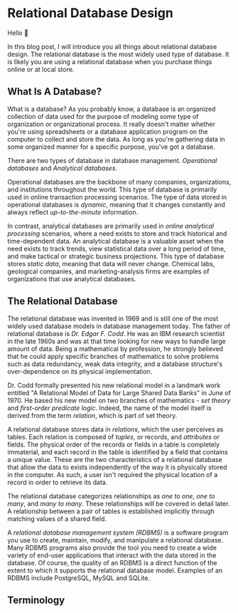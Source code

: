 # Relational Database Design

Hello 👋

In this blog post, I will introduce you all things about relational database design. The relational database is the most widely used type of database. It is likely you are using a relational database when you purchase things online or at local store.

## What Is A Database?

What is a database? As you probably know, a database is an organized collection of data used for the purpose of modeling some type of organization or organizational process. It really doesn't matter whether you're using spreadsheets or a database application program on the computer to collect and store the data. As long as you're gathering data in some organized manner for a specific purpose, you've got a database.

There are two types of database in database management. _Operational databases_ and _Analytical databases_.

Operational databases are the backbone of many companies, organizations, and institutions throughout the world. This type of database is primarily used in online transaction processing scenarios. The type of data stored in operational databases is _dynamic_, meaning that it changes constantly and always reflect _up-to-the-minute_ information.

In contrast, analytical databases are primarily used in _online analytical processing_ scenarios, where a need exists to store and track historical and time-dependent data. An analytical database is a valuable asset when the need exists to track trends, view statistical data over a long period of time, and make tactical or strategic business projections. This type of database stores _static data_, meaning that data will never change. Chemical labs, geological companies, and marketing-analysis firms are examples of organizations that use analytical databases.

## The Relational Database

The relational database was invented in 1969 and is still one of the most widely used database models in database management today. The father of relational database is _Dr. Edgar F. Codd_. He was an IBM research scientist in the late 1960s and was at that time looking for new ways to handle large amount of data. Being a mathematical by profession, he strongly believed that he could apply specific branches of mathematics to solve problems such as data redundancy, weak data integrity, and a database structure's over-dependence on its physical implementation.

Dr. Codd formally presented his new relational model in a landmark work entitled "A Relational Model of Data for Large Shared Data Banks" in June of 1970. He based his new model on two branches of mathematics - _set theory_ and _first-order predicate logic_. Indeed, the name of the model itself is derived from the term _relation_, which is part of set theory.

A relational database stores data in _relations_, which the user perceives as tables. Each relation is composed of _tuples_, or records, and _attributes_ or fields. The physical order of the records or fields in a table is completely immaterial, and each record in the table is identified by a field that contains a unique value. These are the two characteristics of a relational database that allow the data to exists independently of the way it is physically stored in the computer. As such, a user isn't required the physical location of a record in order to retrieve its data.

The relational database categorizes relationships as _one to one_, _one to many_, and _many to many_. These relationships will be covered in detail later. A relationship between a pair of tables is established implicitly through matching values of a shared field.

A _relational database management system (RDBMS)_ is a software program you use to create, maintain, modify, and manipulate a relational database. Many RDBMS programs also provide the tool you need to create a wide variety of end-user applications that interact with the data stored in the database. Of course, the quality of an RDBMS is a direct function of the extent to which it supports the relational database model. Examples of an RDBMS include PostgreSQL, MySQL and SQLite.

## Terminology
